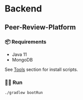 # Backend

## Peer-Review-Platform

### 📦 Requirements 

* Java 11
* MongoDB

See [Tools](tools/README.md) section for install scripts.

### 🏃‍♂️ Run

```
./gradlew bootRun
```

